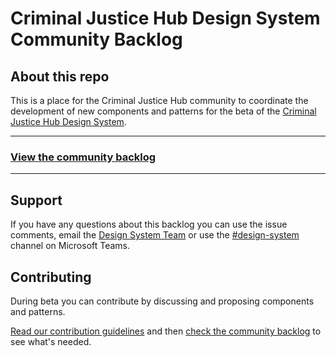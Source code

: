 # Criminal Justice Hub Design System Community Backlog

## About this repo

This is a place for the Criminal Justice Hub community to coordinate the development of new components and patterns for the  beta of the [Criminal Justice Hub Design System](https://design-system.criminaljusticehub.org.uk/).


---

### **[View the community backlog](https://github.com/criminaljusticehub/design-system-backlog/projects/1)**

---

## Support

If you have any questions about this backlog you can use the issue comments, email the [Design System Team](mailto:design-team@criminaljusticehub.org.uk) or use the [#design-system](https://teams.microsoft.com/l/channel/19%3aead4a1b7871d425985cef128a121a230%40thread.tacv2/design-system?groupId=b9192712-02af-4a59-92f2-15779f4e0a8b&tenantId=93000b06-aff9-442a-82b1-aeea1e24e2fe) channel on Microsoft Teams.


## Contributing

During beta you can contribute by discussing and proposing components and patterns.

[Read our contribution guidelines](CONTRIBUTING.md) and then [check the community backlog](https://github.com/criminaljusticehub/design-system-backlog/projects/1) to see what's needed.

